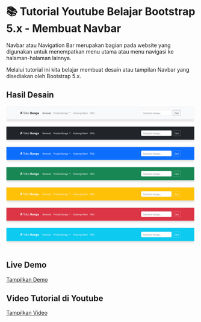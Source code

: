 # 📚 Tutorial Youtube Belajar Bootstrap 5.x - Membuat Navbar

Navbar atau Navigation Bar merupakan bagian pada website yang digunakan untuk menempatkan menu utama atau menu navigasi ke halaman-halaman lainnya.

Melalui tutorial ini kita belajar membuat desain atau tampilan Navbar yang disediakan oleh Bootstrap 5.x.

## Hasil Desain

<img src="./_screenshot/navbar.png" width="500px">

## Live Demo

[Tampilkan Demo](https://janzenfaidiban.github.io/tutorial-belajar-bootstrap-5x-membuat-navbar/)

## Video Tutorial di Youtube

[Tampilkan Video](https://youtu.be/C_fZNx2o_5Y)
